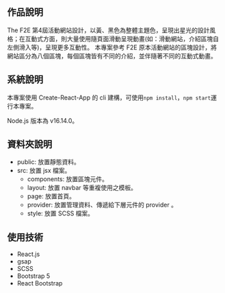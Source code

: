 ## 作品說明
The F2E 第4屆活動網站設計，以黃、黑色為整體主題色，呈現出星光的設計風格；在互動式方面，則大量使用隨頁面滑動呈現動畫(如：滑動網站，介紹區塊自左側滑入等)，呈現更多互動性。
本專案參考 F2E 原本活動網站的區塊設計，將網站區分為八個區塊，每個區塊皆有不同的介紹，並伴隨著不同的互動式動畫。

## 系統說明
本專案使用 Create-React-App 的 cli 建構，可使用```npm install```，```npm start```運行本專案。

Node.js 版本為 v16.14.0。

## 資料夾說明
- public: 放置靜態資料。
- src: 放置 jsx 檔案。
    - components: 放置區塊元件。
    - layout: 放置 navbar 等重複使用之模板。
    - page: 放置首頁。
    - provider: 放置管理資料、傳遞給下層元件的 provider 。
    - style: 放置 SCSS 檔案。

## 使用技術
- React.js
- gsap
- SCSS
- Bootstrap 5
- React Bootstrap